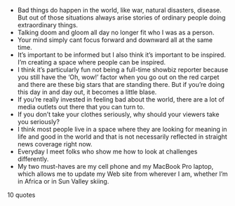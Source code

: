  - Bad things do happen in the world, like war, natural disasters, disease. But out of those situations always arise stories of ordinary people doing extraordinary things.
 - Talking doom and gloom all day no longer fit who I was as a person.
 - Your mind simply cant focus forward and downward all at the same time.
 - It’s important to be informed but I also think it’s important to be inspired. I’m creating a space where people can be inspired.
 - I think it’s particularly fun not being a full-time showbiz reporter because you still have the ‘Oh, wow!’ factor when you go out on the red carpet and there are these big stars that are standing there. But if you’re doing this day in and day out, it becomes a little blase.
 - If you’re really invested in feeling bad about the world, there are a lot of media outlets out there that you can turn to.
 - If you don’t take your clothes seriously, why should your viewers take you seriously?
 - I think most people live in a space where they are looking for meaning in life and good in the world and that is not necessarily reflected in straight news coverage right now.
 - Everyday I meet folks who show me how to look at challenges differently.
 - My two must-haves are my cell phone and my MacBook Pro laptop, which allows me to update my Web site from wherever I am, whether I’m in Africa or in Sun Valley skiing.

10 quotes